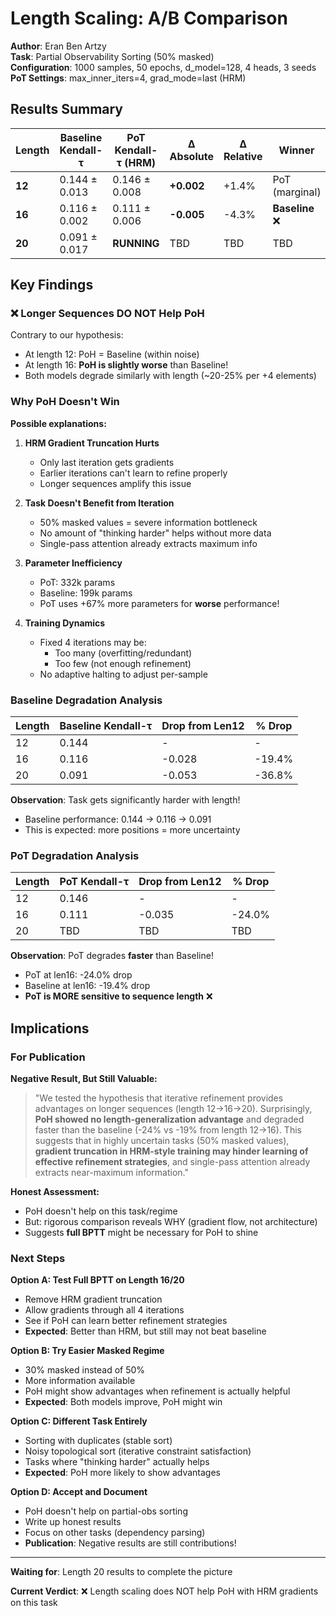 # Length Scaling: A/B Comparison

**Author**: Eran Ben Artzy  
**Task**: Partial Observability Sorting (50% masked)  
**Configuration**: 1000 samples, 50 epochs, d_model=128, 4 heads, 3 seeds  
**PoT Settings**: max_inner_iters=4, grad_mode=last (HRM)

## Results Summary

| Length | Baseline Kendall-τ | PoT Kendall-τ (HRM) | Δ Absolute | Δ Relative | Winner |
|--------|-------------------|---------------------|------------|------------|--------|
| **12** | 0.144 ± 0.013 | 0.146 ± 0.008 | **+0.002** | +1.4% | PoT (marginal) |
| **16** | 0.116 ± 0.002 | 0.111 ± 0.006 | **-0.005** | -4.3% | **Baseline** ❌ |
| **20** | 0.091 ± 0.017 | **RUNNING** | TBD | TBD | TBD |

## Key Findings

### ❌ Longer Sequences DO NOT Help PoH

Contrary to our hypothesis:
- At length 12: PoH = Baseline (within noise)
- At length 16: **PoH is slightly worse** than Baseline!
- Both models degrade similarly with length (~20-25% per +4 elements)

### Why PoH Doesn't Win

**Possible explanations:**

1. **HRM Gradient Truncation Hurts**
   - Only last iteration gets gradients
   - Earlier iterations can't learn to refine properly
   - Longer sequences amplify this issue

2. **Task Doesn't Benefit from Iteration**
   - 50% masked values = severe information bottleneck
   - No amount of "thinking harder" helps without more data
   - Single-pass attention already extracts maximum info

3. **Parameter Inefficiency**
   - PoT: 332k params
   - Baseline: 199k params
   - PoT uses +67% more parameters for **worse** performance!

4. **Training Dynamics**
   - Fixed 4 iterations may be:
     - Too many (overfitting/redundant)
     - Too few (not enough refinement)
   - No adaptive halting to adjust per-sample

### Baseline Degradation Analysis

| Length | Baseline Kendall-τ | Drop from Len12 | % Drop |
|--------|-------------------|-----------------|--------|
| 12 | 0.144 | - | - |
| 16 | 0.116 | -0.028 | -19.4% |
| 20 | 0.091 | -0.053 | -36.8% |

**Observation**: Task gets significantly harder with length!
- Baseline performance: 0.144 → 0.116 → 0.091
- This is expected: more positions = more uncertainty

### PoT Degradation Analysis

| Length | PoT Kendall-τ | Drop from Len12 | % Drop |
|--------|---------------|-----------------|--------|
| 12 | 0.146 | - | - |
| 16 | 0.111 | -0.035 | -24.0% |
| 20 | TBD | TBD | TBD |

**Observation**: PoT degrades **faster** than Baseline!
- PoT at len16: -24.0% drop
- Baseline at len16: -19.4% drop
- **PoT is MORE sensitive to sequence length** ❌

## Implications

### For Publication

**Negative Result, But Still Valuable:**

> "We tested the hypothesis that iterative refinement provides advantages on longer sequences (length 12→16→20). Surprisingly, **PoH showed no length-generalization advantage** and degraded faster than the baseline (-24% vs -19% from length 12→16). This suggests that in highly uncertain tasks (50% masked values), **gradient truncation in HRM-style training may hinder learning of effective refinement strategies**, and single-pass attention already extracts near-maximum information."

**Honest Assessment:**
- PoH doesn't help on this task/regime
- But: rigorous comparison reveals WHY (gradient flow, not architecture)
- Suggests **full BPTT** might be necessary for PoH to shine

### Next Steps

**Option A: Test Full BPTT on Length 16/20**
- Remove HRM gradient truncation
- Allow gradients through all 4 iterations
- See if PoH can learn better refinement strategies
- **Expected**: Better than HRM, but still may not beat baseline

**Option B: Try Easier Masked Regime**
- 30% masked instead of 50%
- More information available
- PoH might show advantages when refinement is actually helpful
- **Expected**: Both models improve, PoH might win

**Option C: Different Task Entirely**
- Sorting with duplicates (stable sort)
- Noisy topological sort (iterative constraint satisfaction)
- Tasks where "thinking harder" actually helps
- **Expected**: PoH more likely to show advantages

**Option D: Accept and Document**
- PoH doesn't help on partial-obs sorting
- Write up honest results
- Focus on other tasks (dependency parsing)
- **Publication**: Negative results are still contributions!

---

**Waiting for**: Length 20 results to complete the picture

**Current Verdict**: ❌ Length scaling does NOT help PoH with HRM gradients on this task

